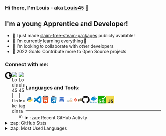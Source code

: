 ### Hi there, I'm Louis - aka [Louis45][website] 👋 

## I'm a young Apprentice and Developer!

- 🔭 I just made [claim-free-steam-packages](https://github.com/Luois45/claim-free-steam-packages) publicly available!
- 🌱 I’m currently learning everything 🤣
- 👯 I’m looking to collaborate with other developers
- 🥅 2022 Goals: Contribute more to Open Source projects

### Connect with me:

[<img align="left" alt="linktree.louis45.de" width="22px" src="https://raw.githubusercontent.com/iconic/open-iconic/master/svg/globe.svg" />][website]
[<img align="left" alt="Louis45 | LinkedIn" width="22px" src="https://cdn.jsdelivr.net/npm/simple-icons@v3/icons/linkedin.svg" />][linkedin]
[<img align="left" alt="Louis45 | Instagram" width="22px" src="https://cdn.jsdelivr.net/npm/simple-icons@v3/icons/instagram.svg" />][instagram]

<br />

### Languages and Tools:

[<img align="left" alt="Python" width="26px" src="https://raw.githubusercontent.com/github/explore/80688e429a7d4ef2fca1e82350fe8e3517d3494d/topics/python/python.png" />](https://github.com/topics/python)
[<img align="left" alt="Visual Studio Code" width="26px" src="https://raw.githubusercontent.com/github/explore/bbd48b997e8d0bef63f676eca4da5e1f76487b56/topics/visual-studio-code/visual-studio-code.png" />](https://github.com/topics/visual-studio-code)
[<img align="left" alt="HTML" width="26px" src="https://raw.githubusercontent.com/github/explore/80688e429a7d4ef2fca1e82350fe8e3517d3494d/topics/html/html.png" />](https://github.com/topics/html)
[<img align="left" alt="CSS" width="26px" src="https://raw.githubusercontent.com/github/explore/80688e429a7d4ef2fca1e82350fe8e3517d3494d/topics/css/css.png" />](https://github.com/topics/css)
[<img align="left" alt="SQL" width="26px" src="https://raw.githubusercontent.com/github/explore/80688e429a7d4ef2fca1e82350fe8e3517d3494d/topics/sql/sql.png" />](https://github.com/topics/sql)
[<img align="left" alt="MySQL" width="26px" src="https://raw.githubusercontent.com/github/explore/80688e429a7d4ef2fca1e82350fe8e3517d3494d/topics/mysql/mysql.png" />](https://github.com/topics/mysql)
[<img align="left" alt="Git" width="26px" src="https://raw.githubusercontent.com/github/explore/80688e429a7d4ef2fca1e82350fe8e3517d3494d/topics/git/git.png" />](https://github.com/topics/git)
[<img align="left" alt="GitHub" width="26px" src="https://raw.githubusercontent.com/github/explore/78df643247d429f6cc873026c0622819ad797942/topics/github/github.png" />](https://github.com/topics/github)
[<img align="left" alt="GitHub" width="26px" src="https://raw.githubusercontent.com/github/explore/80688e429a7d4ef2fca1e82350fe8e3517d3494d/topics/docker/docker.png" />](https://github.com/topics/docker)
[<img align="left" alt="Selenium" width="26px" src="https://raw.githubusercontent.com/github/explore/6c7084bb772f6fabaae377f5ae4a607594234ee6/topics/selenium/selenium.png" />](https://github.com/topics/selenium)
[<img align="left" alt="JavaScript" width="26px" src="https://raw.githubusercontent.com/github/explore/80688e429a7d4ef2fca1e82350fe8e3517d3494d/topics/javascript/javascript.png" />](https://github.com/topics/javascript)

<br />
<br />

---

<details>
  <summary>:zap: Recent GitHub Activity</summary>
  
<!--START_SECTION:activity-->
1. 🚀 Published release [Version 1.0.1](https://github.com/golummodz/G-mod-menu/releases/tag/v1.0.1) in [golummodz/G-mod-menu](https://github.com/golummodz/G-mod-menu)
2. 🚀 Published release [Version 1.0](https://github.com/golummodz/G-mod-menu/releases/tag/v1.0.0) in [golummodz/G-mod-menu](https://github.com/golummodz/G-mod-menu)
3. 🎉 Merged PR [#3](https://github.com/golummodz/G-mod-menu/pull/3) in [golummodz/G-mod-menu](https://github.com/golummodz/G-mod-menu)
4. 💪 Opened PR [#3](https://github.com/golummodz/G-mod-menu/pull/3) in [golummodz/G-mod-menu](https://github.com/golummodz/G-mod-menu)
5. 🚀 Published release [Version 1.0](https://github.com/golummodz/G-mod-menu/releases/tag/v1.0.0) in [golummodz/G-mod-menu](https://github.com/golummodz/G-mod-menu)
6. 🎉 Merged PR [#2](https://github.com/golummodz/G-mod-menu/pull/2) in [golummodz/G-mod-menu](https://github.com/golummodz/G-mod-menu)
7. 💪 Opened PR [#2](https://github.com/golummodz/G-mod-menu/pull/2) in [golummodz/G-mod-menu](https://github.com/golummodz/G-mod-menu)
8. 💪 Opened PR [#1](https://github.com/golummodz/G-mod-menu/pull/1) in [golummodz/G-mod-menu](https://github.com/golummodz/G-mod-menu)
9. 🎉 Merged PR [#62](https://github.com/Luois45/DiscordShopBot/pull/62) in [Luois45/DiscordShopBot](https://github.com/Luois45/DiscordShopBot)
10. 🗣 Commented on [#62](https://github.com/Luois45/DiscordShopBot/pull/62#issuecomment-1662624535) in [Luois45/DiscordShopBot](https://github.com/Luois45/DiscordShopBot)
<!--END_SECTION:activity-->
  
</details>

<details>
  <summary>:zap: GitHub Stats</summary>
  <a href="https://github.com/Luois45?tab=repositories">
    <img align="center" alt="Louis45's GitHub Stats" src="https://github-readme-stats.vercel.app/api?username=Luois45&count_private=true&theme=tokyonight&show_icons=true" />
  </a>
</details>

<details>
  <summary>:zap: Most Used Languages</summary>
  <a href="https://github.com/Luois45?tab=repositories">
    <img align="center" alt="Louis45's Most Used Languages" src="https://github-readme-stats.vercel.app/api/top-langs/?username=Luois45&count_private=true&theme=tokyonight&layout=compact" />
  </a>
</details>

[website]: https://linktree.louis45.de/
[instagram]: https://rebrand.ly/instagram-45
[linkedin]: https://rebrand.ly/linkedin-45
